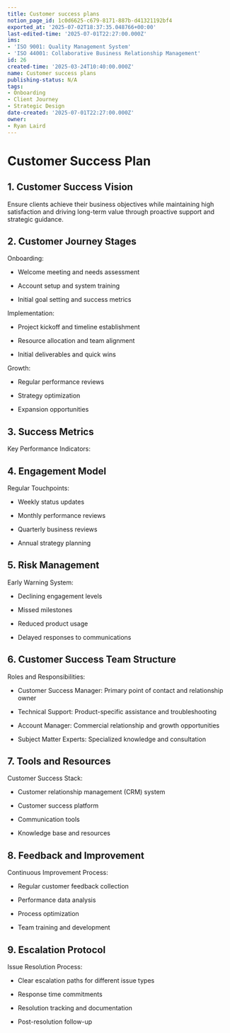 ```yaml
---
title: Customer success plans
notion_page_id: 1c0d6625-c679-8171-887b-d41321192bf4
exported_at: '2025-07-02T18:37:35.048766+00:00'
last-edited-time: '2025-07-01T22:27:00.000Z'
ims:
- 'ISO 9001: Quality Management System'
- 'ISO 44001: Collaborative Business Relationship Management'
id: 26
created-time: '2025-03-24T10:40:00.000Z'
name: Customer success plans
publishing-status: N/A
tags:
- Onboarding
- Client Journey
- Strategic Design
date-created: '2025-07-01T22:27:00.000Z'
owner:
- Ryan Laird
---
```


# Customer Success Plan

## 1. Customer Success Vision

Ensure clients achieve their business objectives while maintaining high satisfaction and driving long-term value through proactive support and strategic guidance.

## 2. Customer Journey Stages

Onboarding:

- Welcome meeting and needs assessment

- Account setup and system training

- Initial goal setting and success metrics

Implementation:

- Project kickoff and timeline establishment

- Resource allocation and team alignment

- Initial deliverables and quick wins

Growth:

- Regular performance reviews

- Strategy optimization

- Expansion opportunities

## 3. Success Metrics

Key Performance Indicators:

<!-- Unsupported block type: table -->

## 4. Engagement Model

Regular Touchpoints:

- Weekly status updates

- Monthly performance reviews

- Quarterly business reviews

- Annual strategy planning

## 5. Risk Management

Early Warning System:

- Declining engagement levels

- Missed milestones

- Reduced product usage

- Delayed responses to communications

## 6. Customer Success Team Structure

Roles and Responsibilities:

- Customer Success Manager: Primary point of contact and relationship owner

- Technical Support: Product-specific assistance and troubleshooting

- Account Manager: Commercial relationship and growth opportunities

- Subject Matter Experts: Specialized knowledge and consultation

## 7. Tools and Resources

Customer Success Stack:

- Customer relationship management (CRM) system

- Customer success platform

- Communication tools

- Knowledge base and resources

## 8. Feedback and Improvement

Continuous Improvement Process:

- Regular customer feedback collection

- Performance data analysis

- Process optimization

- Team training and development

## 9. Escalation Protocol

Issue Resolution Process:

- Clear escalation paths for different issue types

- Response time commitments

- Resolution tracking and documentation

- Post-resolution follow-up